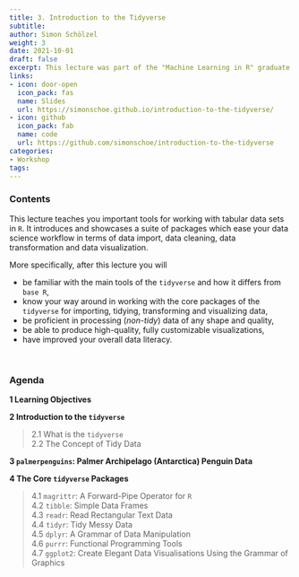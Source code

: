 ```yaml
---
title: 3. Introduction to the Tidyverse
subtitle: 
author: Simon Schölzel
weight: 3
date: 2021-10-01
draft: false
excerpt: This lecture was part of the "Machine Learning in R" graduate course held at University of Münster, School of Business and Economics (winter term 2021/22). 🎓
links:
- icon: door-open
  icon_pack: fas
  name: Slides
  url: https://simonschoe.github.io/introduction-to-the-tidyverse/
- icon: github
  icon_pack: fab
  name: code
  url: https://github.com/simonschoe/introduction-to-the-tidyverse
categories:
- Workshop
tags:
---
```


### Contents

This lecture teaches you important tools for working with tabular data sets in `R`. It introduces and showcases a suite of packages which ease your data science workflow in terms of data import, data cleaning, data transformation and data visualization.

More specifically, after this lecture you will
- be familiar with the main tools of the `tidyverse` and how it differs from `base R`,
- know your way around in working with the core packages of the `tidyverse` for importing, tidying, transforming and visualizing data,
- be proficient in processing (*non-tidy*) data of any shape and quality,
- be able to produce high-quality, fully customizable visualizations,
- have improved your overall data literacy.

<br>

### Agenda

**1 Learning Objectives**

**2 Introduction to the `tidyverse`**  
> 2.1 What is the `tidyverse`  
2.2 The Concept of Tidy Data
  
**3 `palmerpenguins`: Palmer Archipelago (Antarctica) Penguin Data**

**4 The Core `tidyverse` Packages**  
> 4.1 `magrittr`: A Forward-Pipe Operator for `R`  
4.2 `tibble`: Simple Data Frames  
4.3 `readr`: Read Rectangular Text Data  
4.4 `tidyr`: Tidy Messy Data  
4.5 `dplyr`: A Grammar of Data Manipulation  
4.6 `purrr`: Functional Programming Tools  
4.7 `ggplot2`: Create Elegant Data Visualisations Using the Grammar of Graphics

